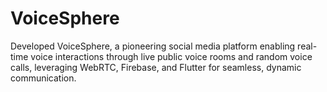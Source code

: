 # VoiceSphere
Developed VoiceSphere, a pioneering social media platform enabling real-time voice interactions through live public voice rooms and random voice calls, leveraging WebRTC, Firebase, and Flutter for seamless, dynamic communication.
